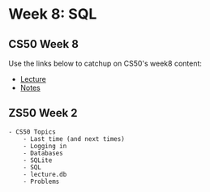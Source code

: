 # Week 8: SQL

## CS50 Week 8
Use the links below to catchup on CS50's week8 content: 

- [Lecture](https://www.youtube.com/watch?v=LxDetsPQAPQ)
- [Notes](https://cs50.harvard.edu/college/weeks/8/notes/)

## ZS50 Week 2

```
- CS50 Topics
    - Last time (and next times)
    - Logging in
    - Databases
    - SQLite
    - SQL
    - lecture.db
    - Problems
```